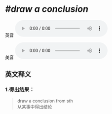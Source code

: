 # ***\#draw a conclusion*** 
英音
<audio src="./media/draw a conclusion1.aac" controls="controls"></audio>

美音
<audio src="./media/draw a conclusion2.aac" controls="controls"></audio>



  

英文释义
---
### 1.**得出结果：**  

 > draw a conclusion from sth  
 > 从某事中得出结论    


